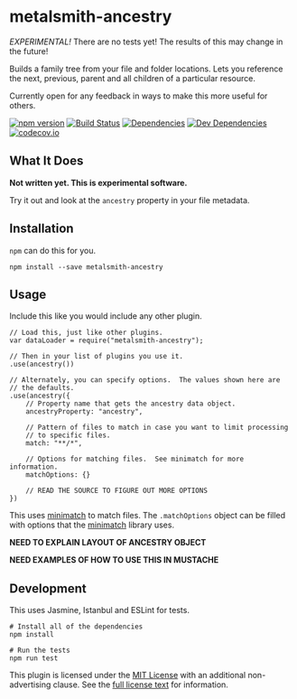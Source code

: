 metalsmith-ancestry
===================

*EXPERIMENTAL!*  There are no tests yet!  The results of this may change in the future!

Builds a family tree from your file and folder locations.  Lets you reference the next, previous, parent and all children of a particular resource.

Currently open for any feedback in ways to make this more useful for others.

[![npm version][npm-badge]][npm-link]
[![Build Status][travis-badge]][travis-link]
[![Dependencies][dependencies-badge]][dependencies-link]
[![Dev Dependencies][devdependencies-badge]][devdependencies-link]
[![codecov.io][codecov-badge]][codecov-link]


What It Does
------------

**Not written yet.  This is experimental software.**

Try it out and look at the `ancestry` property in your file metadata.


Installation
------------

`npm` can do this for you.

    npm install --save metalsmith-ancestry


Usage
-----

Include this like you would include any other plugin.

    // Load this, just like other plugins.
    var dataLoader = require("metalsmith-ancestry");

    // Then in your list of plugins you use it.
    .use(ancestry())

    // Alternately, you can specify options.  The values shown here are
    // the defaults.
    .use(ancestry({
        // Property name that gets the ancestry data object.
        ancestryProperty: "ancestry",

        // Pattern of files to match in case you want to limit processing
        // to specific files.
        match: "**/*",

        // Options for matching files.  See minimatch for more information.
        matchOptions: {}

        // READ THE SOURCE TO FIGURE OUT MORE OPTIONS
    })

This uses [minimatch] to match files.  The `.matchOptions` object can be filled with options that the [minimatch] library uses.

**NEED TO EXPLAIN LAYOUT OF ANCESTRY OBJECT**

**NEED EXAMPLES OF HOW TO USE THIS IN MUSTACHE**


Development
-----------

This uses Jasmine, Istanbul and ESLint for tests.

    # Install all of the dependencies
    npm install

    # Run the tests
    npm run test

This plugin is licensed under the [MIT License][License] with an additional non-advertising clause.  See the [full license text][License] for information.


[codecov-badge]: https://codecov.io/github/tests-always-included/metalsmith-ancestry/coverage.svg?branch=master
[codecov-link]: https://codecov.io/github/tests-always-included/metalsmith-ancestry?branch=master
[dependencies-badge]: https://david-dm.org/tests-always-included/metalsmith-ancestry.png
[dependencies-link]: https://david-dm.org/tests-always-included/metalsmith-ancestry
[devdependencies-badge]: https://david-dm.org/tests-always-included/metalsmith-ancestry/dev-status.png
[devdependencies-link]: https://david-dm.org/tests-always-included/metalsmith-ancestry#info=devDependencies
[License]: LICENSE.md
[metalsmith-hbt-md]: https://github.com/ahdiaz/metalsmith-hbt-md
[metalsmith-models]: https://github.com/jaichandra/metalsmith-models
[minimatch]: https://github.com/isaacs/minimatch
[Mustache]: https://mustache.github.io/
[npm-badge]: https://badge.fury.io/js/metalsmith-ancestry.svg
[npm-link]: https://npmjs.org/package/metalsmith-ancestry
[travis-badge]: https://secure.travis-ci.org/tests-always-included/metalsmith-ancestry.png
[travis-link]: http://travis-ci.org/tests-always-included/metalsmith-ancestry
